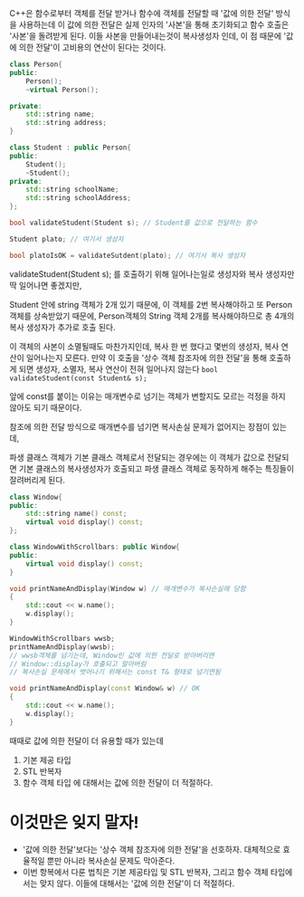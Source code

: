 
C++은 함수로부터 객체를 전달 받거나 함수에 객체를 전달할 때 '값에 의한 전달' 방식을 사용하는데
이 값에 의한 전달은 실제 인자의 '사본'을 통해 초기화되고
함수 호출은 '사본'을 돌려받게 된다.
이들 사본을 만들어내는것이 복사생성자 인데, 이 점 때문에 '값에 의한 전달'이 고비용의 연산이 된다는 것이다.
```c++
class Person{
public:
	Person();
	~virtual Person();

private:
	std::string name;
	std::string address;
}

class Student : public Person{
public:
	Student();
	~Student();
private:
	std::string schoolName;
	std::string schoolAddress;
};

bool validateStudent(Student s); // Student를 값으로 전달하는 함수

Student plato; // 여기서 생성자

bool platoIsOK = validateSutdent(plato); // 여기서 복사 생성자
```

validateStudent(Student s); 
를 호출하기 위해 일어나는일로
생성자와 복사 생성자만 딱 일어나면 좋겠지만, 

Student 안에 string 객체가 2개 있기 때문에, 이 객체를 2번 복사해야하고
또 Person 객체를 상속받았기 때문에,  Person객체의 String 객체 2개를 복사해야하므로
총 4개의 복사 생성자가 추가로 호출 된다.

이 객체의 사본이 소멸될때도 마찬가지인데, 복사 한 번 했다고 몇번의 생성자, 복사 연산이 일어나는지 모른다.
만약 이 호출을 '상수 객체 참조자에 의한 전달'을 통해 호출하게 되면 
생성자, 소멸자, 복사 연산이 전혀 일어나지 않는다
`bool validateStudent(const Student& s);`

앞에 const를 붙이는 이유는 매개변수로 넘기는 객체가 변할지도 모르는 걱정을 하지 않아도 되기 때문이다.

참조에 의한 전달 방식으로 매개변수를 넘기면 복사손실 문제가 없어지는 장점이 있는데,

파생 클래스 객체가 기본 클래스 객체로서 전달되는 경우에는
이 객체가 값으로 전달되면 기본 클래스의 복사생성자가 호출되고 
파생 클래스 객체로 동작하게 해주는 특징들이 잘려버리게 된다.

```c++
class Window{
public:
	std::string name() const;
	virtual void display() const;
};

class WindowWithScrollbars: public Window{
public:
	virtual void display() const;
}

void printNameAndDisplay(Window w) // 매개변수가 복사손실에 당함
{
	std::cout << w.name();
	w.display();
}

WindowWithScrollbars wwsb;
printNameAndDisplay(wwsb); 
// wwsb객체를 넘기는데, Window인 값에 의한 전달로 받아버리면 
// Window::display가 호출되고 말아버림 
// 복사손실 문제에서 벗어나기 위해서는 const T& 형태로 넘기면됨

void printNameAndDisplay(const Window& w) // OK
{
	std::cout << w.name();
	w.display(); 
}


```

때때로 값에 의한 전달이 더 유용할 때가 있는데
1. 기본 제공 타입
2. STL 반복자
3. 함수 객체 타입
에 대해서는 값에 의한 전달이 더 적절하다.

# 이것만은 잊지 말자!
- '값에 의한 전달'보다는 '상수 객체 참조자에 의한 전달'을 선호하자. 대체적으로 효율적일 뿐만 아니라 복사손실 문제도 막아준다.
- 이번 항복에서 다룬 법칙은 기본 제공타입 및 STL 반복자, 그리고 함수 객체 타입에서는 맞지 않다. 이들에 대해서는 '값에 의한 전달'이 더 적절하다.